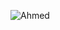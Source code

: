 ![Ahmed](https://user-images.githubusercontent.com/37085550/143720719-921f648a-5bc5-42ce-965b-65b59dc5ab4e.gif)


<!--![I am amazing and let's leave it at that](https://user-images.githubusercontent.com/37085550/101722330-3cbd1800-3a67-11eb-965e-464544fd689e.gif)-->

<!--
**AMax23/AMax23** is a ✨ _special_ ✨ repository because its `README.md` (this file) appears on your GitHub profile.

Here are some ideas to get you started:

- 🔭 I’m currently working on ...
- 🌱 I’m currently learning ...
- 👯 I’m looking to collaborate on ...
- 🤔 I’m looking for help with ...
- 💬 Ask me about ...
- 📫 How to reach me: ...
- 😄 Pronouns: ...
- ⚡ Fun fact: ...
-->
